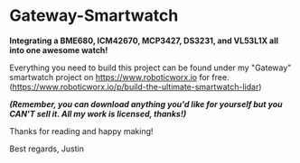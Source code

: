 # Gateway-Smartwatch

**Integrating a BME680, ICM42670, MCP3427, DS3231, and VL53L1X all into one awesome watch!**

Everything you need to build this project can be found under my "Gateway" smartwatch project on https://www.roboticworx.io for free. (https://www.roboticworx.io/p/build-the-ultimate-smartwatch-lidar)

**_(Remember, you can download anything you'd like for yourself but you CAN'T sell it. All my work is licensed, thanks!)_**

Thanks for reading and happy making!

Best regards,
Justin
